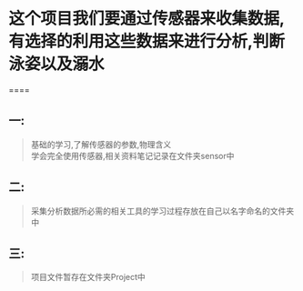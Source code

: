 # **这个项目我们要通过传感器来收集数据,有选择的利用这些数据来进行分析,判断泳姿以及溺水**
====
## 一:
>基础的学习,了解传感器的参数,物理含义  <Br/>学会完全使用传感器,相关资料笔记记录在文件夹sensor中  <Br/>

## 二:
>采集分析数据所必需的相关工具的学习过程存放在自己以名字命名的文件夹中  <Br/>

## 三:
>项目文件暂存在文件夹Project中  <Br/>
